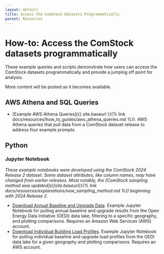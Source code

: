 ```yaml
---
layout: default
title: Access the ComStock Datasets Programmatically
parent: Resources
---
```


# How-to: Access the ComStock datasets programmatically
These example queries and scripts demonstrate how users can access the ComStock datasets programmatically and provide a jumping off point for analysis.

More content will be posted as it becomes available.

## AWS Athena and SQL Queries
- [Example AWS Athena Queries]({{  site.baseurl  }}{% link docs/resources/how_to_guides/aws_athena_queries.md %}). AWS Athena queries that pull data from a ComStock dataset release to address four example prompts.

## Python
### Jupyter Notebook
_These example notebooks were developed using the ComStock 2024 Release 2 dataset. Some dataset attributes, like column names, may have changed from earlier releases. Most notably, the [ComStock sampling method was updated]({{site.baseurl}}{% link docs/resources/explanations/new_sampling_method.md %}) beginning with 2024 Release 2._
- [Download Annual Baseline and Upgrade Data][1]. Example Jupyter Notebook for pulling annual baseline and upgrade results from the Open Energy Data Initiative (OEDI) data lake, filtering to a specific geography, and plotting comparisons. Requires an Amazon Web Services (AWS) account.
- [Download Individual Building Load Profiles][2]. Example Jupyter Notebook for pulling individual baseline and upgrade load profiles from the OEDI data lake for a given geography and plotting comparisons. Requires an AWS account.

[1]:../../../assets/files/download_annual_baseline_and_upgrade_data.ipynb
[2]:../../../assets/files/download_individual_building_profiles.ipynb